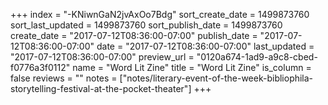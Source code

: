 +++
index = "-KNiwnGaN2jvAxOo7Bdg"
sort_create_date = 1499873760
sort_last_updated = 1499873760
sort_publish_date = 1499873760
create_date = "2017-07-12T08:36:00-07:00"
publish_date = "2017-07-12T08:36:00-07:00"
date = "2017-07-12T08:36:00-07:00"
last_updated = "2017-07-12T08:36:00-07:00"
preview_url = "0120a674-1ad9-a9c8-cbed-f0776a3f0112"
name = "Word Lit Zine"
title = "Word Lit Zine"
is_column = false
reviews = ""
notes = ["notes/literary-event-of-the-week-bibliophila-storytelling-festival-at-the-pocket-theater"]
+++

